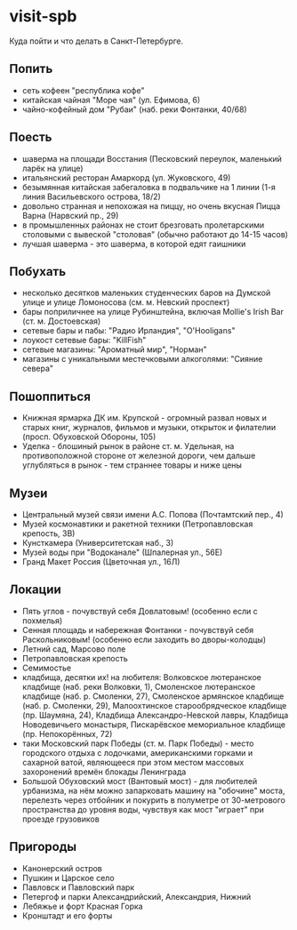 visit-spb
=========
Куда пойти и что делать в Санкт-Петербурге.

Попить
------
* сеть кофеен "республика кофе"
* китайская чайная "Море чая" (ул. Ефимова, 6)
* чайно-кофейный дом "Рубаи" (наб. реки Фонтанки, 40/68)

Поесть
------
* шаверма на площади Восстания (Песковский переулок, маленький ларёк на улице)
* итальянский ресторан Амаркорд (ул. Жуковского, 49)
* безымянная китайская забегаловка в подвальчике на 1 линии (1-я линия Васильевского острова, 18/2)
* довольно странная и непохожая на пиццу, но очень вкусная Пицца Варна (Нарвский пр., 29)
* в промышленных районах не стоит брезговать пролетарскими столовыми с вывеской "столовая" (обычно работают до 14-15 часов)
* лучшая шаверма - это шаверма, в которой едят гаишники

Побухать
--------
* несколько десятков маленьких студенческих баров на Думской улице и улице Ломоносова (см. м. Невский проспект)
* бары поприличнее на улице Рубинштейна, включая Mollie's Irish Bar (ст. м. Достоевская)
* сетевые бары и пабы: "Радио Ирландия", "O'Hooligans"
* лоукост сетевые бары: "KillFish"
* сетевые магазины: "Ароматный мир", "Норман"
* магазины с уникальными местечковыми алкоголями: "Сияние севера"

Пошоппиться
-----------
* Книжная ярмарка ДК им. Крупской - огромный развал новых и старых книг, журналов, фильмов и музыки, открыток и филателии (просп. Обуховской Обороны, 105)
* Уделка - блошиный рынок в районе ст. м. Удельная, на противоположной стороне от железной дороги, чем дальше углубляться в рынок - тем страннее товары и ниже цены

Музеи
-----
* Центральный музей связи имени А.С. Попова (Почтамтский пер., 4)
* Музей космонавтики и ракетной техники (Петропавловская крепость, 3В)
* Кунсткамера (Университетская наб., 3)
* Музей воды при "Водоканале" (Шпалерная ул., 56Е)
* Гранд Макет Россия (Цветочная ул., 16Л)

Локации
-------
* Пять углов - почувствуй себя Довлатовым! (особенно если с похмелья)
* Сенная площадь и набережная Фонтанки - почувствуй себя Раскольниковым! (особенно если заходить во дворы-колодцы)
* Летний сад, Марсово поле
* Петропавловская крепость
* Семимостье
* кладбища, десятки их! на любителя: Волковское лютеранское кладбище (наб. реки Волковки, 1), Смоленское лютеранское кладбище (наб. р. Смоленки, 27), Смоленское армянское кладбище (наб. р. Смоленки, 29), Малоохтинское старообрядческое кладбище (пр. Шаумяна, 24), Кладбища Александро-Невской лавры, Кладбища Новодевичьего монастыря, Пискарёвское мемориальное кладбище (пр. Непокорённых, 72)
* таки Московский парк Победы (ст. м. Парк Победы) - место городского отдыха с лодочками, американскими горками и сахарной ватой, являющееся при этом местом массовых захоронений времён блокады Ленинграда
* Большой Обуховский мост (Вантовый мост) - для любителей урбанизма, на нём можно запарковать машину на "обочине" моста, перелезть через отбойник и покурить в полуметре от 30-метрового пространства до уровня воды, чувствуя как мост "играет" при проезде грузовиков

Пригороды
---------
* Канонерский остров
* Пушкин и Царское село
* Павловск и Павловский парк
* Петергоф и парки Александрийский, Александрия, Нижний
* Лебяжье и форт Красная Горка
* Кронштадт и его форты
